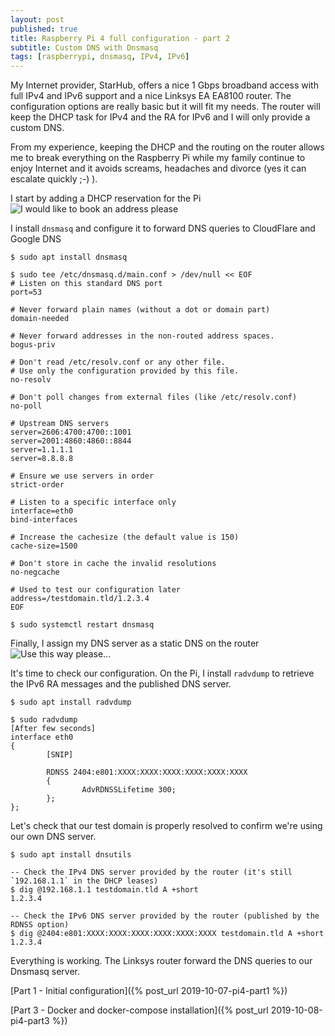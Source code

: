 ```yaml
---
layout: post
published: true
title: Raspberry Pi 4 full configuration - part 2
subtitle: Custom DNS with Dnsmasq
tags: [raspberrypi, dnsmasq, IPv4, IPv6]
---
```


My Internet provider, StarHub, offers a nice 1 Gbps broadband access with full IPv4 and IPv6 support and a nice Linksys EA EA8100 router. The configuration options are really basic but it will fit my needs. The router will keep the DHCP task for IPv4 and the RA for IPv6 and I will only provide a custom DNS.

From my experience, keeping the DHCP and the routing on the router allows me to break everything on the Raspberry Pi while my family continue to enjoy Internet and it avoids screams, headaches and divorce (yes it can escalate quickly ;-) ).

I start by adding a DHCP reservation for the Pi
![I would like to book an address please]({{site.baseurl}}/img/20191007/rpi-dhcp-static_thumb.jpg)

I install `dnsmasq` and configure it to forward DNS queries to CloudFlare and Google DNS

```console
$ sudo apt install dnsmasq

$ sudo tee /etc/dnsmasq.d/main.conf > /dev/null << EOF
# Listen on this standard DNS port
port=53

# Never forward plain names (without a dot or domain part)
domain-needed

# Never forward addresses in the non-routed address spaces.
bogus-priv

# Don't read /etc/resolv.conf or any other file.
# Use only the configuration provided by this file.
no-resolv

# Don't poll changes from external files (like /etc/resolv.conf)
no-poll

# Upstream DNS servers
server=2606:4700:4700::1001
server=2001:4860:4860::8844
server=1.1.1.1
server=8.8.8.8

# Ensure we use servers in order
strict-order

# Listen to a specific interface only
interface=eth0
bind-interfaces

# Increase the cachesize (the default value is 150)
cache-size=1500

# Don't store in cache the invalid resolutions
no-negcache

# Used to test our configuration later
address=/testdomain.tld/1.2.3.4
EOF

$ sudo systemctl restart dnsmasq
```

Finally, I assign my DNS server as a static DNS on the router
![Use this way please...]({{site.baseurl}}/img/20191007/rpi-dhcp-dns_thumb.jpg)

It's time to check our configuration. On the Pi, I install `radvdump` to retrieve the IPv6 RA messages and the published DNS server.

```console
$ sudo apt install radvdump

$ sudo radvdump
[After few seconds]
interface eth0
{
        [SNIP]

        RDNSS 2404:e801:XXXX:XXXX:XXXX:XXXX:XXXX:XXXX
        {
                AdvRDNSSLifetime 300;
        };
};
```

Let's check that our test domain is properly resolved to confirm we're using our own DNS server.

```console
$ sudo apt install dnsutils

-- Check the IPv4 DNS server provided by the router (it's still `192.168.1.1` in the DHCP leases)
$ dig @192.168.1.1 testdomain.tld A +short
1.2.3.4

-- Check the IPv6 DNS server provided by the router (published by the RDNSS option)
$ dig @2404:e801:XXXX:XXXX:XXXX:XXXX:XXXX:XXXX testdomain.tld A +short
1.2.3.4
```

Everything is working. The Linksys router forward the DNS queries to our Dnsmasq server.

[Part 1 - Initial configuration]({% post_url 2019-10-07-pi4-part1 %})

[Part 3 - Docker and docker-compose installation]({% post_url 2019-10-08-pi4-part3 %})
